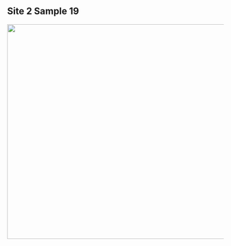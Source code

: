 ## Site 2 Sample 19

<img src="https://github.com/ricardoi/PNWv/blob/main/figures/s2/rs20/IMG_2472.jpeg" width="700" height="500">
